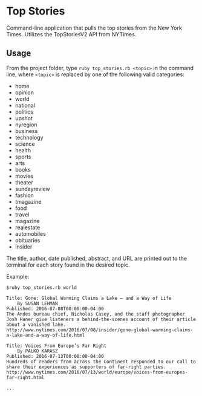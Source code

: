 # Top Stories
Command-line application that pulls the top stories from the New York Times. Utilizes the TopStoriesV2 API from NYTimes.

## Usage
From the project folder, type `ruby top_stories.rb <topic>` in the command line, where `<topic>` is replaced by one of the following valid categories:
* home
* opinion
* world
* national
* politics
* upshot
* nyregion
* business
* technology
* science
* health
* sports
* arts
* books
* movies
* theater
* sundayreview
* fashion
* tmagazine
* food
* travel
* magazine
* realestate
* automobiles
* obituaries
* insider

The title, author, date published, abstract, and URL are printed out to the terminal for each story found in the desired topic.

Example:

```
$ruby top_stories.rb world

Title: Gone: Global Warming Claims a Lake — and a Way of Life
	By SUSAN LEHMAN
Published: 2016-07-08T00:00:00-04:00
The Andes bureau chief, Nicholas Casey, and the staff photographer Josh Haner give listeners a behind-the-scenes account of their article about a vanished lake.
http://www.nytimes.com/2016/07/08/insider/gone-global-warming-claims-a-lake-and-a-way-of-life.html

Title: Voices From Europe’s Far Right
	By PALKO KARASZ
Published: 2016-07-13T00:00:00-04:00
Hundreds of readers from across the Continent responded to our call to share their experiences as supporters of far-right parties.
http://www.nytimes.com/2016/07/13/world/europe/voices-from-europes-far-right.html

...
```
